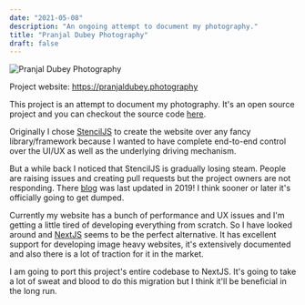 ```yaml
---
date: "2021-05-08"
description: "An ongoing attempt to document my photography."
title: "Pranjal Dubey Photography"
draft: false
---
```


![Pranjal Dubey Photography](/images/pranjal-dubey-photography-thumb.webp "Silhouette of a man")

Project website: https://pranjaldubey.photography

This project is an attempt to document my photography. It's an open source project and you can checkout the source code [here](https://github.com/pranjalworm/click "Source code of Pranjal Dubey Photography").

Originally I chose [StencilJS](https://https://stenciljs.com/ "StencilJS") to create the website over any fancy library/framework because I wanted to have complete end-to-end control over the UI/UX as well as the underlying driving mechanism.

But a while back I noticed that StencilJS is gradually losing steam. People are raising issues and creating pull requests but the project owners are not responding. There [blog](https://stenciljs.com/blog "StencilJS Blog") was last updated in 2019! I think sooner or later it's officially going to get dumped.

Currently my website has a bunch of performance and UX issues and I'm getting a little tired of developing everything from scratch. So I have looked around and [NextJS](https://nextjs.org/ "NextJS") seems to be the perfect alternative. It has excellent support for developing image heavy websites, it's extensively documented and also there is a lot of traction for it in the market.

I am going to port this project's entire codebase to NextJS. It's going to take a lot of sweat and blood to do this migration but I think it'll be beneficial in the long run. 